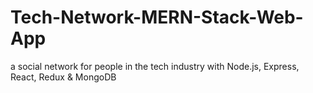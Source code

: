 # Tech-Network-MERN-Stack-Web-App
a social network for people in the tech industry with Node.js, Express, React, Redux &amp; MongoDB
